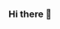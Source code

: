 ### Hi there 👋

<!--
**fbehddn/fbehddn** is a ✨ _special_ ✨ repository because its `README.md` (this file) appears on your GitHub profile.


 <img src="https://img.shields.io/badge/C-3178C6?style=flat&logo=#A8B9CC&logoColor=white"/>

